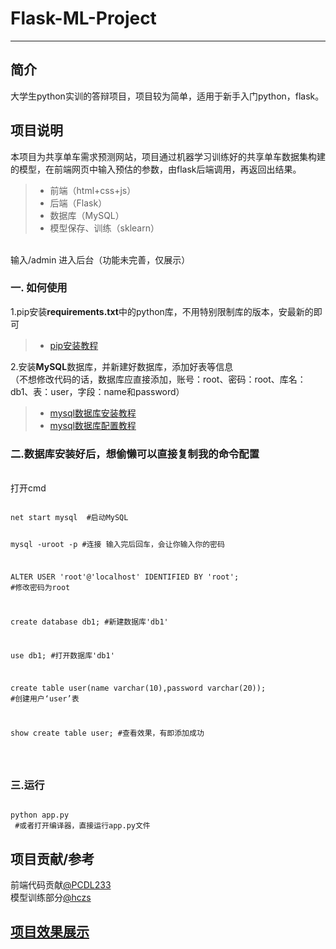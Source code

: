 # Flask-ML-Project
 
------
## 简介
大学生python实训的答辩项目，项目较为简单，适用于新手入门python，flask。
## 项目说明
 本项目为共享单车需求预测网站，项目通过机器学习训练好的共享单车数据集构建的模型，在前端网页中输入预估的参数，由flask后端调用，再返回出结果。
> * 前端（html+css+js）
> * 后端（Flask）
> * 数据库（MySQL）
> * 模型保存、训练（sklearn）
<br>
输入/admin 进入后台（功能未完善，仅展示）


### 一. 如何使用
1.pip安装**requirements.txt**中的python库，不用特别限制库的版本，安最新的即可
>* [pip安装教程](https://blog.csdn.net/aobulaien001/article/details/133298563)

2.安装**MySQL**数据库，并新建好数据库，添加好表等信息<br>
（不想修改代码的话，数据库应直接添加，账号：root、密码：root、库名：db1、表：user，字段：name和password）
<br>
>* [mysql数据库安装教程](https://blog.csdn.net/a802976/article/details/119255644
)
>* [mysql数据库配置教程](https://blog.csdn.net/weixin_45851945/article/details/114287877)<br>
### 二.数据库安装好后，想偷懒可以直接复制我的命令配置
<br>
打开cmd
<br>
<pre><code>
net start mysql  #启动MySQL


mysql -uroot -p  #连接 输入完后回车，会让你输入你的密码


ALTER USER 'root'@'localhost' IDENTIFIED BY 'root'; #修改密码为root


create database db1; #新建数据库'db1'


use db1; #打开数据库'db1'


create table user(name varchar(10),password varchar(20)); #创建用户‘user’表 

 
show create table user;  #查看效果，有即添加成功


</code></pre>
### 三.运行
<pre><code>
python app.py
 #或者打开编译器，直接运行app.py文件
</code></pre>

## 项目贡献/参考


前端代码贡献[@PCDL233](https://github.com/PCDL233)<br>
模型训练部分[@hczs](https://github.com/hczs/data-mining)

## [项目效果展示]()
